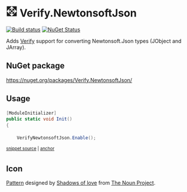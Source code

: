 # <img src="/src/icon.png" height="30px"> Verify.NewtonsoftJson

[![Build status](https://ci.appveyor.com/api/projects/status/ej794va900x9257f?svg=true)](https://ci.appveyor.com/project/SimonCropp/Verify-NewtonsoftJson)
[![NuGet Status](https://img.shields.io/nuget/v/Verify.NewtonsoftJson.svg)](https://www.nuget.org/packages/Verify.NewtonsoftJson/)

Adds [Verify](https://github.com/VerifyTests/Verify) support for converting Newtonsoft.Json types (JObject and JArray).


## NuGet package

https://nuget.org/packages/Verify.NewtonsoftJson/


## Usage

<!-- snippet: enable -->
<a id='snippet-enable'></a>
```cs
[ModuleInitializer]
public static void Init()
{

    VerifyNewtonsoftJson.Enable();
```
<sup><a href='/src/Tests/ModuleInitializer.cs#L3-L11' title='Snippet source file'>snippet source</a> | <a href='#snippet-enable' title='Start of snippet'>anchor</a></sup>
<!-- endSnippet -->


## Icon

[Pattern](https://thenounproject.com/term/pattern/1440985/) designed by [Shadows of love](https://thenounproject.com/vinoth7089/) from [The Noun Project](https://thenounproject.com/).
